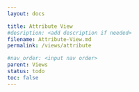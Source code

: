 ```yaml
---
layout: docs

title: Attribute View
#desription: <add description if needed>
filename: Attribute-View.md
permalink: /views/attribute

#nav_order: <input nav order>
parent: Views
status: todo
toc: false
---
```


